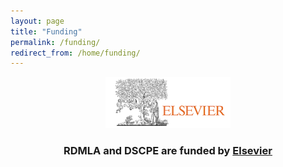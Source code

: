 ```yaml
---
layout: page
title: "Funding"
permalink: /funding/
redirect_from: /home/funding/
---
```



<p align="center"><img src="/images/icons_logos/partner_institutions_logos/Elsevier.png" alt="Elsevier Logo" width="200"></p> 
<h3><b><p align="center"> RDMLA and DSCPE are funded by <a href="https://www.elsevier.com/librarian/library-connect-academy#3-data-management-course" target="_blank">Elsevier</a></p>

